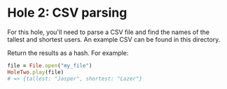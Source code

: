 # Hole 2: CSV parsing

For this hole, you'll need to parse a CSV file and find the names of the tallest and shortest users.  An example CSV can be found in this directory.

Return the results as a hash.  For example:

```Ruby
file = File.open("my_file")
HoleTwo.play(file)
# => {tallest: "Jasper", shortest: "Lazer"}
```
